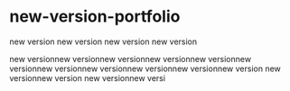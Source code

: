 # new-version-portfolio
new version
new version
new version
new version

new versionnew versionnew versionnew versionnew versionnew versionnew versionnew versionnew versionnew versionnew version
new versionnew version
new versionnew versi
